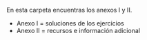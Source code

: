 En esta carpeta encuentras los anexos I y II.
- Anexo I = soluciones de los ejercicios
- Anexo II = recursos e información adicional
